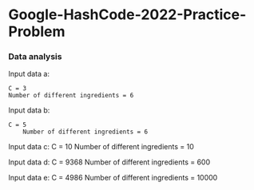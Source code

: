 # Google-HashCode-2022-Practice-Problem

### Data analysis

Input data a:

	C = 3	
	Number of different ingredients = 6

Input data b:
	
	C = 5 
        Number of different ingredients = 6

Input data c:
	C = 10
	Number of different ingredients = 10

Input data d:
	C = 9368
	Number of different ingredients = 600

Input data e:
	C = 4986
	Number of different ingredients = 10000